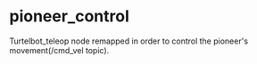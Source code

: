 # pioneer_control

Turtelbot_teleop node remapped in order to control the pioneer's movement(/cmd_vel topic).
